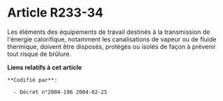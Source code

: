 # Article R233-34

Les éléments des équipements de travail destinés à la transmission de l'énergie calorifique, notamment les canalisations de
vapeur ou de fluide thermique, doivent être disposés, protégés ou isolés de façon à prévenir tout risque de brûlure.

**Liens relatifs à cet article**

	**Codifié par**:

	  - Décret n°2004-196 2004-02-25
